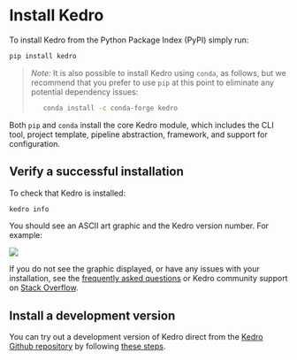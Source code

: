 # Install Kedro

To install Kedro from the Python Package Index (PyPI) simply run:

```bash
pip install kedro
```

>_Note:_ It is also possible to install Kedro using `conda`, as follows, but we recommend that you prefer to use `pip` at this point to eliminate any potential dependency issues:
>
>```bash
>    conda install -c conda-forge kedro
>```

Both `pip` and `conda` install the core Kedro module, which includes the CLI tool, project template, pipeline abstraction, framework, and support for configuration.

## Verify a successful installation

To check that Kedro is installed:

```bash
kedro info
```

You should see an ASCII art graphic and the Kedro version number. For example:

![](../meta/images/kedro_graphic.png)

If you do not see the graphic displayed, or have any issues with your installation, see the [frequently asked questions](../12_faq/01_faq.md) or Kedro community support on [Stack Overflow](https://stackoverflow.com/questions/tagged/kedro).

## Install a development version

You can try out a development version of Kedro direct from the [Kedro Github repository](https://github.com/quantumblacklabs/kedro) by following [these steps](../12_faq/01_faq.md#how-can-i-use-a-development-version-of-kedro).
